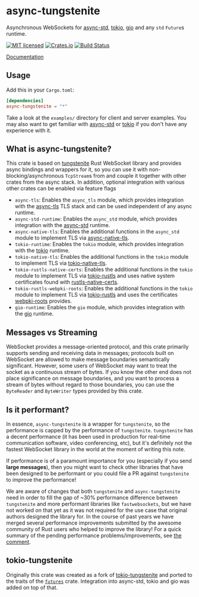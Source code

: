 # async-tungstenite

Asynchronous WebSockets for [async-std](https://async.rs),
[tokio](https://tokio.rs), [gio](https://gtk-rs.org) and any `std`
`Future`s runtime.

[![MIT licensed](https://img.shields.io/badge/license-MIT-blue.svg)](./LICENSE)
[![Crates.io](https://img.shields.io/crates/v/async-tungstenite.svg?maxAge=2592000)](https://crates.io/crates/async-tungstenite)
[![Build Status](https://github.com/sdroege/async-tungstenite/workflows/CI/badge.svg)](https://github.com/sdroege/async-tungstenite/actions?query=workflow%3ACI)

[Documentation](https://docs.rs/async-tungstenite)

## Usage

Add this in your `Cargo.toml`:

```toml
[dependencies]
async-tungstenite = "*"
```

Take a look at the `examples/` directory for client and server examples. You
may also want to get familiar with [async-std](https://async.rs/) or
[tokio](https://tokio.rs) if you don't have any experience with it.

## What is async-tungstenite?

This crate is based on [tungstenite](https://crates.io/crates/tungstenite)
Rust WebSocket library and provides async bindings and wrappers for it, so you
can use it with non-blocking/asynchronous `TcpStream`s from and couple it
together with other crates from the async stack. In addition, optional
integration with various other crates can be enabled via feature flags

 * `async-tls`: Enables the `async_tls` module, which provides integration
   with the [async-tls](https://crates.io/crates/async-tls) TLS stack and can
   be used independent of any async runtime.
 * `async-std-runtime`: Enables the `async_std` module, which provides
   integration with the [async-std](https://async.rs) runtime.
 * `async-native-tls`: Enables the additional functions in the `async_std`
   module to implement TLS via
   [async-native-tls](https://crates.io/crates/async-native-tls).
 * `tokio-runtime`: Enables the `tokio` module, which provides integration
   with the [tokio](https://tokio.rs) runtime.
 * `tokio-native-tls`: Enables the additional functions in the `tokio` module to
   implement TLS via [tokio-native-tls](https://crates.io/crates/tokio-native-tls).
 * `tokio-rustls-native-certs`: Enables the additional functions in the `tokio` 
   module to implement TLS via [tokio-rustls](https://crates.io/crates/tokio-rustls)
   and uses native system certificates found with
   [rustls-native-certs](https://github.com/rustls/rustls-native-certs).
 * `tokio-rustls-webpki-roots`: Enables the additional functions in the `tokio` 
   module to implement TLS via [tokio-rustls](https://crates.io/crates/tokio-rustls)
   and uses the certificates [webpki-roots](https://github.com/rustls/webpki-roots)
   provides.
 * `gio-runtime`: Enables the `gio` module, which provides integration with
   the [gio](https://gtk-rs.org) runtime.

## Messages vs Streaming

WebSocket provides a message-oriented protocol, and this crate primarily
supports sending and receiving data in messages; protocols built on WebSocket
are allowed to make message boundaries semantically significant. However, some
users of WebSocket may want to treat the socket as a continuous stream of
bytes. If you know the other end does not place significance on message
boundaries, and you want to process a stream of bytes without regard to those
boundaries, you can use the `ByteReader` and `ByteWriter` types provided by
this crate.

## Is it performant?

In essence, `async-tungstenite` is a wrapper for `tungstenite`, so the performance is capped by the performance of `tungstenite`. `tungstenite`
has a decent performance (it has been used in production for real-time communication software, video conferencing, etc), but it's definitely
not the fastest WebSocket library in the world at the moment of writing this note.

If performance is of a paramount importance for you (especially if you send **large messages**), then you might want to check other libraries
that have been designed to be performant or you could file a PR against `tungstenite` to improve the performance!

We are aware of changes that both `tungstenite` and `async-tungstenite` need in order to fill the gap of ~30% performance difference between `tungstenite`
and more performant libraries like `fastwebsockets`, but we have not worked on that yet as it was not required for the use case that original authors designed
the library for. In the course of past years we have merged several performance improvements submitted by the awesome community of Rust users who helped to improve
the library! For a quick summary of the pending performance problems/improvements, see [the comment](https://github.com/snapview/tungstenite-rs/issues/352#issuecomment-1537488614).

## tokio-tungstenite

Originally this crate was created as a fork of
[tokio-tungstenite](https://github.com/snapview/tokio-tungstenite) and ported
to the traits of the [`futures`](https://crates.io/crates/futures) crate.
Integration into async-std, tokio and gio was added on top of that.

